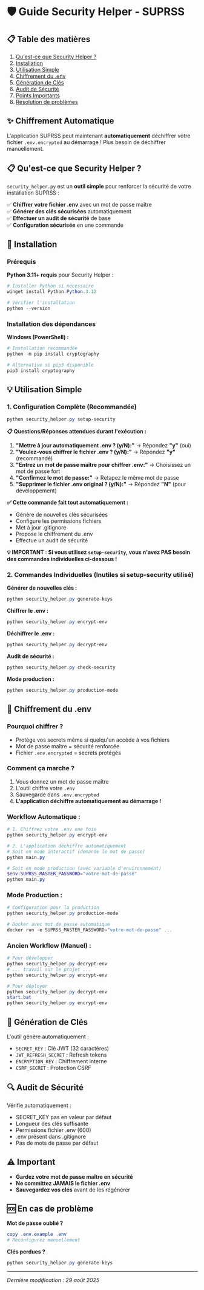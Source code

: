 # 🛡️ Guide Security Helper - SUPRSS

## 📋 Table des matières
1. [Qu'est-ce que Security Helper ?](#-quest-ce-que-security-helper-)
2. [Installation](#-installation)
3. [Utilisation Simple](#-utilisation-simple)
4. [Chiffrement du .env](#-chiffrement-du-env)
5. [Génération de Clés](#-génération-de-clés)
6. [Audit de Sécurité](#-audit-de-sécurité)
7. [Points Importants](#️-important)
8. [Résolution de problèmes](#-en-cas-de-problème)

## ✨ Chiffrement Automatique

L'application SUPRSS peut maintenant **automatiquement** déchiffrer votre fichier `.env.encrypted` au démarrage ! Plus besoin de déchiffrer manuellement.

## 📋 Qu'est-ce que Security Helper ?

`security_helper.py` est un **outil simple** pour renforcer la sécurité de votre installation SUPRSS :

✅ **Chiffrer votre fichier .env** avec un mot de passe maître  
✅ **Générer des clés sécurisées** automatiquement  
✅ **Effectuer un audit de sécurité** de base  
✅ **Configuration sécurisée** en une commande  

## 🚀 Installation

### Prérequis
**Python 3.11+ requis** pour Security Helper :
```powershell
# Installer Python si nécessaire
winget install Python.Python.3.12

# Vérifier l'installation
python --version
```

### Installation des dépendances
**Windows (PowerShell) :**
```powershell
# Installation recommandée
python -m pip install cryptography

# Alternative si pip3 disponible
pip3 install cryptography
```


## 💡 Utilisation Simple

### 1. Configuration Complète (Recommandée)
```powershell
python security_helper.py setup-security
```

**📋 Questions/Réponses attendues durant l'exécution :**
1. **"Mettre à jour automatiquement .env ? (y/N):"** → Répondez **"y"** (oui)
2. **"Voulez-vous chiffrer le fichier .env ? (y/N):"** → Répondez **"y"** (recommandé)
3. **"Entrez un mot de passe maître pour chiffrer .env:"** → Choisissez un mot de passe fort
4. **"Confirmez le mot de passe:"** → Retapez le même mot de passe
5. **"Supprimer le fichier .env original ? (y/N):"** → Répondez **"N"** (pour développement)

**✅ Cette commande fait tout automatiquement :**
- Génère de nouvelles clés sécurisées
- Configure les permissions fichiers
- Met à jour .gitignore
- Propose le chiffrement du .env
- Effectue un audit de sécurité

**💡 IMPORTANT : Si vous utilisez `setup-security`, vous n'avez PAS besoin des commandes individuelles ci-dessous !**

### 2. Commandes Individuelles (Inutiles si setup-security utilisé)

**Générer de nouvelles clés :**
```powershell
python security_helper.py generate-keys
```

**Chiffrer le .env :**
```powershell
python security_helper.py encrypt-env
```

**Déchiffrer le .env :**
```powershell
python security_helper.py decrypt-env
```

**Audit de sécurité :**
```powershell
python security_helper.py check-security
```

**Mode production :**
```powershell
python security_helper.py production-mode
```

## 🔐 Chiffrement du .env

### Pourquoi chiffrer ?
- Protège vos secrets même si quelqu'un accède à vos fichiers
- Mot de passe maître = sécurité renforcée
- Fichier `.env.encrypted` = secrets protégés

### Comment ça marche ?
1. Vous donnez un mot de passe maître
2. L'outil chiffre votre `.env` 
3. Sauvegarde dans `.env.encrypted`
4. **L'application déchiffre automatiquement au démarrage !**

### Workflow Automatique :
```powershell
# 1. Chiffrez votre .env une fois
python security_helper.py encrypt-env

# 2. L'application déchiffre automatiquement
# Soit en mode interactif (demande le mot de passe)
python main.py

# Soit en mode production (avec variable d'environnement)
$env:SUPRSS_MASTER_PASSWORD="votre-mot-de-passe"
python main.py
```

### Mode Production :
```powershell
# Configuration pour la production
python security_helper.py production-mode

# Docker avec mot de passe automatique
docker run -e SUPRSS_MASTER_PASSWORD="votre-mot-de-passe" ...
```

### Ancien Workflow (Manuel) :
```powershell
# Pour développer
python security_helper.py decrypt-env
# ... travail sur le projet ...
python security_helper.py encrypt-env

# Pour déployer
python security_helper.py decrypt-env
start.bat
python security_helper.py encrypt-env
```

## 🔑 Génération de Clés

L'outil génère automatiquement :
- `SECRET_KEY` : Clé JWT (32 caractères)
- `JWT_REFRESH_SECRET` : Refresh tokens
- `ENCRYPTION_KEY` : Chiffrement interne  
- `CSRF_SECRET` : Protection CSRF

## 🔍 Audit de Sécurité

Vérifie automatiquement :
- SECRET_KEY pas en valeur par défaut
- Longueur des clés suffisante
- Permissions fichier .env (600)
- .env présent dans .gitignore
- Pas de mots de passe par défaut

## ⚠️ Important

- **Gardez votre mot de passe maître en sécurité**
- **Ne committez JAMAIS le fichier .env**
- **Sauvegardez vos clés** avant de les régénérer

## 🆘 En cas de problème

**Mot de passe oublié ?**
```powershell
copy .env.example .env
# Reconfigurez manuellement
```

**Clés perdues ?**
```powershell
python security_helper.py generate-keys
```

---
*Dernière modification : 29 août 2025*